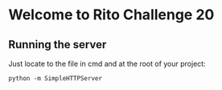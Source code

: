 # Welcome to Rito Challenge 20

## Running the server
Just locate to the file in cmd and at the root of your project: 
```
python -m SimpleHTTPServer
```